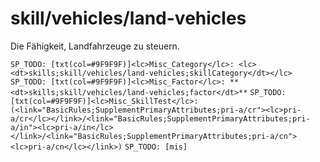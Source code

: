 # skill/vehicles/land-vehicles

Die Fähigkeit, Landfahrzeuge zu steuern.

`SP_TODO: [txt(col=#9F9F9F)]<lc>Misc_Category</lc>: <lc><dt>skills;skill/vehicles/land-vehicles;skillCategory</dt></lc>`
`SP_TODO: [txt(col=#9F9F9F)]<lc>Misc_Factor</lc>: **<dt>skills;skill/vehicles/land-vehicles;factor</dt>**`
`SP_TODO: [txt(col=#9F9F9F)]<lc>Misc_SkillTest</lc>: (<link="BasicRules;SupplementPrimaryAttributes;pri-a/cr"><lc>pri-a/cr</lc></link>/<link="BasicRules;SupplementPrimaryAttributes;pri-a/in"><lc>pri-a/in</lc></link>/<link="BasicRules;SupplementPrimaryAttributes;pri-a/cn"><lc>pri-a/cn</lc></link>)`
`SP_TODO: [mis]`
